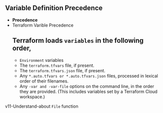 ## Variable Definition Precedence
- **Precedence**
- Terraform Varible Precedence
    ## Terraform loads `variables` in the following order,
    - `Environment` variables
    - The `terraform.tfvars` file, if present.
    - The `terraform.tfvars.json` file, if present.
    - Any `*.auto.tfvars or *.auto.tfvars.json` files, processed in lexical order of their filenames.
    - Any `-var and -var-file` options on the command line, in the order they are provided. (This includes variables set by a Terraform Cloud workspace.)

v11-Understand-about `File` function